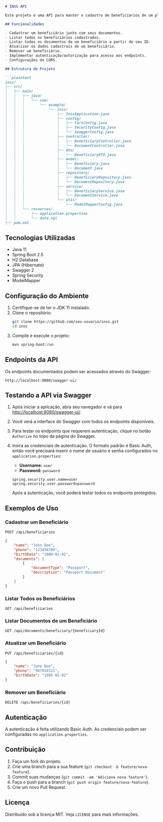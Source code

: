 ```markdown
# INSS API

Este projeto é uma API para manter o cadastro de beneficiários de um plano de saúde, utilizando Java, Spring Boot e H2 Database.

## Funcionalidades

- Cadastrar um beneficiário junto com seus documentos.
- Listar todos os beneficiários cadastrados.
- Listar todos os documentos de um beneficiário a partir de seu ID.
- Atualizar os dados cadastrais de um beneficiário.
- Remover um beneficiário.
- Implementar autenticação/autorização para acesso aos endpoints.
- Configurações de CORS.

## Estrutura do Projeto

```plaintext
inss/
├── src/
│   ├── main/
│   │   ├── java/
│   │   │   └── com/
│   │   │       └── example/
│   │   │           └── inss/
│   │   │               ├── InssApplication.java
│   │   │               ├── config/
│   │   │               │   ├── CorsConfig.java
│   │   │               │   ├── SecurityConfig.java
│   │   │               │   └── SwaggerConfig.java
│   │   │               ├── controller/
│   │   │               │   ├── BeneficiaryController.java
│   │   │               │   └── DocumentController.java
│   │   │               ├── dto/
│   │   │               │   └── BeneficiaryDTO.java
│   │   │               ├── model/
│   │   │               │   ├── Beneficiary.java
│   │   │               │   └── Document.java
│   │   │               ├── repository/
│   │   │               │   ├── BeneficiaryRepository.java
│   │   │               │   └── DocumentRepository.java
│   │   │               ├── service/
│   │   │               │   ├── BeneficiaryService.java
│   │   │               │   └── DocumentService.java
│   │   │               └── util/
│   │   │                   └── ModelMapperConfig.java
│   │   └── resources/
│   │       ├── application.properties
│   │       └── data.sql
├── pom.xml
```

## Tecnologias Utilizadas

- Java 11
- Spring Boot 2.5
- H2 Database
- JPA (Hibernate)
- Swagger 2
- Spring Security
- ModelMapper

## Configuração do Ambiente

1. Certifique-se de ter o JDK 11 instalado.
2. Clone o repositório:
    ```sh
    git clone https://github.com/seu-usuario/inss.git
    cd inss
    ```
3. Compile e execute o projeto:
    ```sh
    mvn spring-boot:run
    ```

## Endpoints da API

Os endpoints documentados podem ser acessados através do Swagger:

```
http://localhost:8080/swagger-ui/
```

## Testando a API via Swagger

1. Após iniciar a aplicação, abra seu navegador e vá para [http://localhost:8080/swagger-ui/](http://localhost:8080/swagger-ui/).
2. Você verá a interface do Swagger com todos os endpoints disponíveis.
3. Para testar os endpoints que requerem autenticação, clique no botão `Authorize` no topo da página do Swagger.
4. Insira as credenciais de autenticação. O formato padrão é Basic Auth, então você precisará inserir o nome de usuário e senha configurados no `application.properties`:
    - **Username:** `user`
    - **Password:** `password`

    ```plaintext
    spring.security.user.name=user
    spring.security.user.password=password
    ```

    Após a autenticação, você poderá testar todos os endpoints protegidos.

## Exemplos de Uso

### Cadastrar um Beneficiário

`POST /api/beneficiaries`

```json
{
    "name": "John Doe",
    "phone": "123456789",
    "birthDate": "1980-01-01",
    "documents": [
        {
            "documentType": "Passport",
            "description": "Passport Document"
        }
    ]
}
```

### Listar Todos os Beneficiários

`GET /api/beneficiaries`

### Listar Documentos de um Beneficiário

`GET /api/documents/beneficiary/{beneficiaryId}`

### Atualizar um Beneficiário

`PUT /api/beneficiaries/{id}`

```json
{
    "name": "Jane Doe",
    "phone": "987654321",
    "birthDate": "1985-02-02"
}
```

### Remover um Beneficiário

`DELETE /api/beneficiaries/{id}`

## Autenticação

A autenticação é feita utilizando Basic Auth. As credenciais podem ser configuradas no `application.properties`.

## Contribuição

1. Faça um fork do projeto.
2. Crie uma branch para a sua feature (`git checkout -b feature/nova-feature`).
3. Commit suas mudanças (`git commit -am 'Adiciona nova feature'`).
4. Faça o push para a branch (`git push origin feature/nova-feature`).
5. Crie um novo Pull Request.

## Licença

Distribuído sob a licença MIT. Veja `LICENSE` para mais informações.
```
